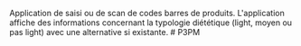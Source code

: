Application de saisi ou de scan de codes barres de produits. L'application affiche des informations concernant la typologie diététique (light, moyen ou pas light) avec une alternative si existante. # P3PM
